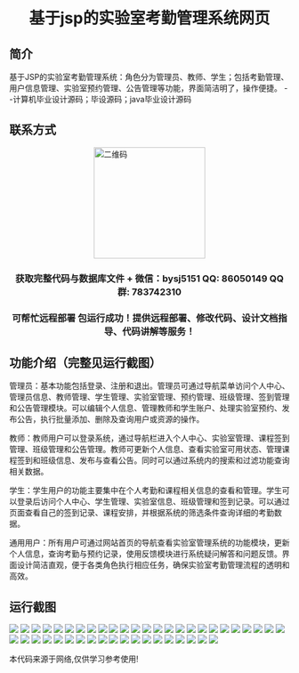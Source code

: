 <p><h1 align="center">基于jsp的实验室考勤管理系统网页</h1></p>

## 简介
基于JSP的实验室考勤管理系统：角色分为管理员、教师、学生；包括考勤管理、用户信息管理、实验室预约管理、公告管理等功能，界面简洁明了，操作便捷。    --计算机毕业设计源码；毕设源码；java毕业设计源码


## 联系方式
<img src="https://bs-1329754181.cos.ap-shanghai.myqcloud.com/wx.jpg" alt="二维码" style="display: block; margin: 0 auto;" width="200px">
<p><h3 align="center">获取完整代码与数据库文件 + 微信：bysj5151 QQ: 86050149 QQ群: 783742310</h3></p>
<p><h3 align="center">可帮忙远程部署 包运行成功！提供远程部署、修改代码、设计文档指导、代码讲解等服务！</h3></p>

## 功能介绍（完整见运行截图）
管理员：基本功能包括登录、注册和退出。管理员可通过导航菜单访问个人中心、管理员信息、教师管理、学生管理、实验室管理、预约管理、班级管理、签到管理和公告管理模块。可以编辑个人信息、管理教师和学生账户、处理实验室预约、发布公告，执行批量添加、删除及查询用户或资源的操作。

教师：教师用户可以登录系统，通过导航栏进入个人中心、实验室管理、课程签到管理、班级管理和公告管理。教师可更新个人信息、查看实验室可用状态、管理课程签到和班级信息、发布与查看公告。同时可以通过系统内的搜索和过滤功能查询相关数据。

学生：学生用户的功能主要集中在个人考勤和课程相关信息的查看和管理。学生可以登录后访问个人中心、学生管理、实验室信息、班级管理和签到记录。可以通过页面查看自己的签到记录、课程安排，并根据系统的筛选条件查询详细的考勤数据。

通用用户：所有用户可通过网站首页的导航查看实验室管理系统的功能模块，更新个人信息，查询考勤与预约记录，使用反馈模块进行系统疑问解答和问题反馈。界面设计简洁直观，便于各类角色执行相应任务，确保实验室考勤管理流程的透明和高效。


## 运行截图
![](https://bs-1329754181.cos.ap-shanghai.myqcloud.com/ssm/LabAttendanceManagementSystem/img/001.jpg)
![](https://bs-1329754181.cos.ap-shanghai.myqcloud.com/ssm/LabAttendanceManagementSystem/img/002.jpg)
![](https://bs-1329754181.cos.ap-shanghai.myqcloud.com/ssm/LabAttendanceManagementSystem/img/003.jpg)
![](https://bs-1329754181.cos.ap-shanghai.myqcloud.com/ssm/LabAttendanceManagementSystem/img/004.jpg)
![](https://bs-1329754181.cos.ap-shanghai.myqcloud.com/ssm/LabAttendanceManagementSystem/img/005.jpg)
![](https://bs-1329754181.cos.ap-shanghai.myqcloud.com/ssm/LabAttendanceManagementSystem/img/006.jpg)
![](https://bs-1329754181.cos.ap-shanghai.myqcloud.com/ssm/LabAttendanceManagementSystem/img/007.jpg)
![](https://bs-1329754181.cos.ap-shanghai.myqcloud.com/ssm/LabAttendanceManagementSystem/img/008.jpg)
![](https://bs-1329754181.cos.ap-shanghai.myqcloud.com/ssm/LabAttendanceManagementSystem/img/009.jpg)
![](https://bs-1329754181.cos.ap-shanghai.myqcloud.com/ssm/LabAttendanceManagementSystem/img/010.jpg)
![](https://bs-1329754181.cos.ap-shanghai.myqcloud.com/ssm/LabAttendanceManagementSystem/img/011.jpg)
![](https://bs-1329754181.cos.ap-shanghai.myqcloud.com/ssm/LabAttendanceManagementSystem/img/012.jpg)
![](https://bs-1329754181.cos.ap-shanghai.myqcloud.com/ssm/LabAttendanceManagementSystem/img/013.jpg)
![](https://bs-1329754181.cos.ap-shanghai.myqcloud.com/ssm/LabAttendanceManagementSystem/img/014.jpg)
![](https://bs-1329754181.cos.ap-shanghai.myqcloud.com/ssm/LabAttendanceManagementSystem/img/015.jpg)
![](https://bs-1329754181.cos.ap-shanghai.myqcloud.com/ssm/LabAttendanceManagementSystem/img/016.jpg)
![](https://bs-1329754181.cos.ap-shanghai.myqcloud.com/ssm/LabAttendanceManagementSystem/img/017.jpg)
![](https://bs-1329754181.cos.ap-shanghai.myqcloud.com/ssm/LabAttendanceManagementSystem/img/018.jpg)
![](https://bs-1329754181.cos.ap-shanghai.myqcloud.com/ssm/LabAttendanceManagementSystem/img/019.jpg)
![](https://bs-1329754181.cos.ap-shanghai.myqcloud.com/ssm/LabAttendanceManagementSystem/img/020.jpg)
![](https://bs-1329754181.cos.ap-shanghai.myqcloud.com/ssm/LabAttendanceManagementSystem/img/021.jpg)
![](https://bs-1329754181.cos.ap-shanghai.myqcloud.com/ssm/LabAttendanceManagementSystem/img/022.jpg)
![](https://bs-1329754181.cos.ap-shanghai.myqcloud.com/ssm/LabAttendanceManagementSystem/img/023.jpg)
![](https://bs-1329754181.cos.ap-shanghai.myqcloud.com/ssm/LabAttendanceManagementSystem/img/024.jpg)
![](https://bs-1329754181.cos.ap-shanghai.myqcloud.com/ssm/LabAttendanceManagementSystem/img/025.jpg)
![](https://bs-1329754181.cos.ap-shanghai.myqcloud.com/ssm/LabAttendanceManagementSystem/img/026.jpg)
![](https://bs-1329754181.cos.ap-shanghai.myqcloud.com/ssm/LabAttendanceManagementSystem/img/027.jpg)
![](https://bs-1329754181.cos.ap-shanghai.myqcloud.com/ssm/LabAttendanceManagementSystem/img/028.jpg)
![](https://bs-1329754181.cos.ap-shanghai.myqcloud.com/ssm/LabAttendanceManagementSystem/img/029.jpg)
![](https://bs-1329754181.cos.ap-shanghai.myqcloud.com/ssm/LabAttendanceManagementSystem/img/030.jpg)
![](https://bs-1329754181.cos.ap-shanghai.myqcloud.com/ssm/LabAttendanceManagementSystem/img/031.jpg)
![](https://bs-1329754181.cos.ap-shanghai.myqcloud.com/ssm/LabAttendanceManagementSystem/img/032.jpg)
![](https://bs-1329754181.cos.ap-shanghai.myqcloud.com/ssm/LabAttendanceManagementSystem/img/033.jpg)
![](https://bs-1329754181.cos.ap-shanghai.myqcloud.com/ssm/LabAttendanceManagementSystem/img/034.jpg)
![](https://bs-1329754181.cos.ap-shanghai.myqcloud.com/ssm/LabAttendanceManagementSystem/img/035.jpg)
![](https://bs-1329754181.cos.ap-shanghai.myqcloud.com/ssm/LabAttendanceManagementSystem/img/036.jpg)
![](https://bs-1329754181.cos.ap-shanghai.myqcloud.com/ssm/LabAttendanceManagementSystem/img/037.jpg)
![](https://bs-1329754181.cos.ap-shanghai.myqcloud.com/ssm/LabAttendanceManagementSystem/img/038.jpg)
![](https://bs-1329754181.cos.ap-shanghai.myqcloud.com/ssm/LabAttendanceManagementSystem/img/039.jpg)
![](https://bs-1329754181.cos.ap-shanghai.myqcloud.com/ssm/LabAttendanceManagementSystem/img/040.jpg)
![](https://bs-1329754181.cos.ap-shanghai.myqcloud.com/ssm/LabAttendanceManagementSystem/img/041.jpg)
![](https://bs-1329754181.cos.ap-shanghai.myqcloud.com/ssm/LabAttendanceManagementSystem/img/042.jpg)
![](https://bs-1329754181.cos.ap-shanghai.myqcloud.com/ssm/LabAttendanceManagementSystem/img/043.jpg)
![](https://bs-1329754181.cos.ap-shanghai.myqcloud.com/ssm/LabAttendanceManagementSystem/img/044.jpg)

<p>本代码来源于网络,仅供学习参考使用!</p>
